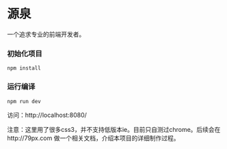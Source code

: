 # 源泉
一个追求专业的前端开发者。
### 初始化项目
    npm install
### 运行编译
    npm run dev
访问：http://localhost:8080/

注意：这里用了很多css3，并不支持低版本ie。目前只自测过chrome。后续会在http://79px.com 做一个相关文档，介绍本项目的详细制作过程。